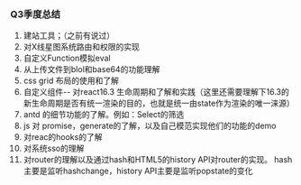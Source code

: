 ###  Q3季度总结
1. 建站工具；（之前有说过）
2. 对X线星图系统路由和权限的实现
3. 自定义Function模拟eval
4. 从上传文件到blol和base64的功能理解
5. css grid 布局的使用和了解
6. 自定义组件-- 对react16.3 生命周期和了解和实践（这里还需要理解下16.3的新生命周期是否有统一渲染的目的，也就是统一由state作为渲染的唯一涞源）
7.  antd 的细节功能的了解。例如：Select的筛选
8. js 对 promise，generate的了解，以及自己模范实现他们的功能的demo
9. 对reac的hooks的了解
10. 对系统sso的理解
11. 对router的理解以及通过hash和HTML5的history API对router的实现。
hash主要是监听hashchange，history API主要是监听popstate的变化
